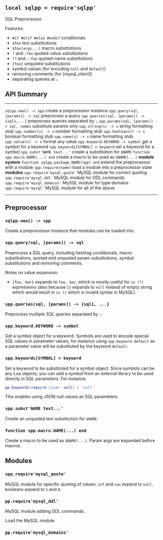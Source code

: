 
## `local sqlpp = require'sqlpp'`

SQL Preprocessor.

Features:

 * `#if #elif #else #endif` conditionals
 * `$foo` text substitutions
 * `$foo(args...)` macro substitutions
 * `?` and `:foo` quoted-value substitutions
 * `??` and `::foo` quoted-name substitutions
 * `{foo}` unquoted substitutions
 * symbol values (for encoding `null` and `default`)
 * removing comments (for [mysql_client])
 * separating queries at `;`

## API Summary
------------------------------------------- ----------------------------------
`sqlpp.new() -> spp`                        create a preprocessor instance
`spp.query(sql, [params]) -> sql`           preprocess a query
`spp.queries(sql, [params]) -> {sql1,...}`  preprocess queries separated by `;`
`spp.params(sql, [params]) -> sql, names`   substitute params only
`spp.string(s) -> s`                        string formatting stub
`spp.number(x) -> s`                        number formatting stub
`spp.boolean(v) -> s`                       boolean formatting stub
`spp.name(s) -> s`                          name formatting stub
`spp.value(v) -> s`                         format any value
`spp.keyword.KEYWORD -> symbol`             get a symbol for a keyword
`spp.keywords[SYMBOL] = keyword`            set a keyword for a symbol
`spp.subst'NAME text...'`                   create a substitution for `$NAME`
`function spp.macro.NAME(...) end`          create a macro to be used as `$NAME(...)`
__module system__
`function sqlpp.package.NAME(spp) end`      extend the preprocessor with a module
`spp.require(name)`                         load a module into a preprocessor state
__modules__
`spp.require'mysql_quote'`                  MySQL module for correct quoting
`spp.require'mysql_ddl'`                    MySQL module for DDL commands
`spp.require'mysql_domains'`                MySQL module for type domains
`spp.require'mysql'`                        MySQL module for all of the above
------------------------------------------- ----------------------------------

## Preprocessor

### `sqlpp.new() -> spp`

Create a preprocessor instance that modules can be loaded into.

### `spp.query(sql, [params]) -> sql`

Preprocess a SQL query, including hashtag conditionals, macro substitutions,
quoted and unquoted param substitutions, symbol substitutions and removing comments.

Notes on value expansion:

  * `{foo, bar}` expands to `foo, bar`, which is mostly useful for `in (?)`
  expressions (also because `{}` expands to `null` instead of empty string
  which would result in `in ()` which is invalid syntax in MySQL).

### `spp.queries(sql, [params]) -> {sql1, ...}`

Preprocess multiple SQL queries separated by `;`.

### `spp.keyword.KEYWORD -> symbol`

Get a symbol object for a keyword. Symbols are used to encode special SQL
values in parameter values, for instance using `spp.keyword.default`
as a parameter value will be substituted by the keyword `default`.

### `spp.keywords[SYMBOL] = keyword`

Set a keyword to be substituted for a symbol object. Since symbols can be
any Lua objects, you can add a symbol from an external library to be used
directly in SQL parameters. For instance:

```lua
pp.keywords[require'cjson'.null] = 'null'
```

This enables using JSON null values as SQL parameters.

### `spp.subst'NAME text...'`

Create an unquoted text substitution for `$NAME`.

### `function spp.macro.NAME(...) end`

Create a macro to be used as `$NAME(...)`. Param args are expanded before
macros.

## Modules

### `spp.require'mysql_quote'`

MySQL module for specific quoting of values: `inf` and `nan` expand to `null`,
booleans expand to `1` and `0`.

### `pp.require'mysql_ddl'`

MySQL module adding DDL commands.

Load the MySQL module

### `pp.require'mysql_domains'`

